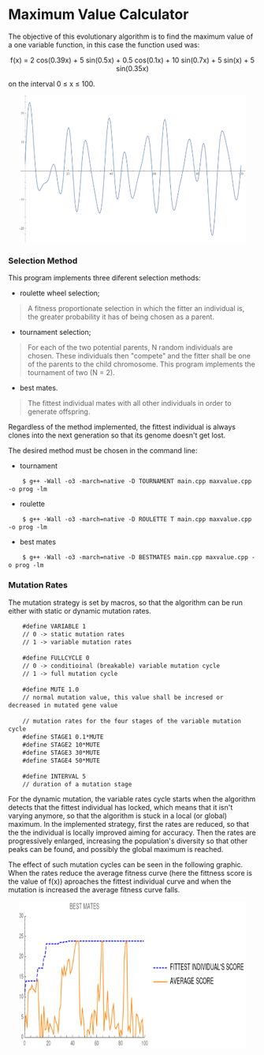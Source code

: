 # Maximum Value Calculator

The objective of this evolutionary algorithm is to find the maximum value of a one variable function, in this case
the function used was:   
<p align="center">
f(x) = 2 cos(0.39x) + 5 sin(0.5x) + 0.5 cos(0.1x) + 10 sin(0.7x) + 5 sin(x) + 5 sin(0.35x)
</p>

on the interval 0 ≤ x ≤ 100.

<p align="center">
  <img width="460" height="300" src="https://github.com/AliceDeLorenci/EVOLUTIONARY-ALGORITHMS/blob/master/maximum_value_calculator/function.png">
</p>

### Selection Method

This program implements three diferent selection methods:
- roulette wheel selection;
> A fitness proportionate selection in which the fitter an individual is, the greater probability it has of 
> being chosen as a parent.
- tournament selection;
> For each of the two potential parents, N random individuals are chosen. These individuals then "compete" 
> and the fitter shall be one of the parents to the child chromosome. This program implements the tournament of two (N = 2).
- best mates.
> The fittest individual mates with all other individuals in order to generate offspring.   

Regardless of the method implemented, the fittest individual is always clones into the next generation so that its genome doesn't get lost.

The desired method must be chosen in the command line:
- tournament    
```
    $ g++ -Wall -o3 -march=native -D TOURNAMENT main.cpp maxvalue.cpp -o prog -lm
```
- roulette 
```
    $ g++ -Wall -o3 -march=native -D ROULETTE T main.cpp maxvalue.cpp -o prog -lm
```
- best mates 
```
    $ g++ -Wall -o3 -march=native -D BESTMATES main.cpp maxvalue.cpp -o prog -lm
```

### Mutation Rates

The mutation strategy is set by macros, so that the algorithm can be run either with static or dynamic mutation rates.
```
    #define VARIABLE 1		
    // 0 -> static mutation rates
    // 1 -> variable mutation rates
    
    #define FULLCYCLE 0		
    // 0 -> conditioinal (breakable) variable mutation cycle
    // 1 -> full mutation cycle
    
    #define MUTE 1.0 
    // normal mutation value, this value shall be incresed or decreased in mutated gene value

    // mutation rates for the four stages of the variable mutation cycle
    #define STAGE1 0.1*MUTE
    #define STAGE2 10*MUTE
    #define STAGE3 30*MUTE
    #define STAGE4 50*MUTE
    
    #define INTERVAL 5      
    // duration of a mutation stage
```
For the dynamic mutation, the variable rates cycle starts when the algorithm detects that the fittest individual has locked, which means that it isn't varying anymore, so that the algorithm is stuck in a local (or global) maximum. In the implemented strategy, first the rates are reduced, so that the the individual is locally improved aiming for accuracy. Then the rates are progressively enlarged, increasing the population's diversity so that other peaks can be found, and possibly the global maximum is reached.

The effect of such mutation cycles can be seen in the following graphic. When the rates reduce the average fitness curve (here the fittness score is the value of f(x)) aproaches the fittest individual curve and when the mutation is increased the average fitness curve falls.

<p align="center">
  <img width="460" height="300" src="https://github.com/AliceDeLorenci/EVOLUTIONARY-ALGORITHMS/blob/master/maximum_value_calculator/data/both_best3.png">
</p>

